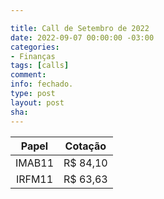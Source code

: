 ```yaml
---

title: Call de Setembro de 2022
date: 2022-09-07 00:00:00 -03:00
categories:
- Finanças
tags: [calls]
comment: 
info: fechado.
type: post
layout: post
sha: 
---
```


| **Papel** | **Cotação** |
|:---------:|:-----------:|
| IMAB11 | R$ 84,10 |
| IRFM11 | R$ 63,63 |